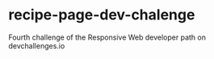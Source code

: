 # recipe-page-dev-chalenge
Fourth challenge of the Responsive Web developer path on devchallenges.io
